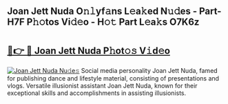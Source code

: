 ## Joan Jett Nuda O𝚗𝚕yf𝚊ns L𝚎a𝚔ed N𝚞𝚍es - Part-H7F P𝚑𝚘tos Vi𝚍𝚎o - H𝚘𝚝 Part L𝚎a𝚔s O7K6z

# <h2><a href="http://kf2h3k7.oniu.top/?m=Joan+Jett+Nuda">🔗👉 🔴 Joan Jett Nuda P𝚑ot𝚘𝚜 V𝚒d𝚎o</a></h2>

[![Joan Jett Nuda Nu𝚍e𝚜](https://i.imgur.com/0qMVB7G.gif)](http://kf2h3k7.oniu.top/?m=Joan+Jett+Nuda)
Social media personality Joan Jett Nuda, famed for publishing dance and lifestyle material, consisting of presentations and vlogs. Versatile illusionist assistant Joan Jett Nuda, known for their exceptional skills and accomplishments in assisting illusionists.  
